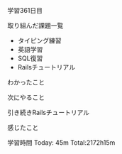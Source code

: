 学習361日目

取り組んだ課題一覧

- タイピング練習
- 英語学習
- SQL復習
- Railsチュートリアル


わかったこと

次にやること

引き続きRailsチュートリアル

感じたこと

学習時間 Today: 45m Total:2172h15m